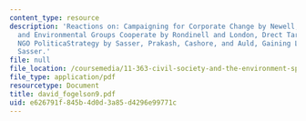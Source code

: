 ```yaml
---
content_type: resource
description: 'Reactions on: Campaigning for Corporate Change by Newell, How Corporations
  and Environmental Groups Cooperate by Rondinell and London, Drect Targeting as an
  NGO PoliticaStrategy by Sasser, Prakash, Cashore, and Auld, Gaining Leverage by
  Sasser.'
file: null
file_location: /coursemedia/11-363-civil-society-and-the-environment-spring-2005/e626791f845b4d0d3a85d4296e99771c_david_fogelson9.pdf
file_type: application/pdf
resourcetype: Document
title: david_fogelson9.pdf
uid: e626791f-845b-4d0d-3a85-d4296e99771c
---
```

